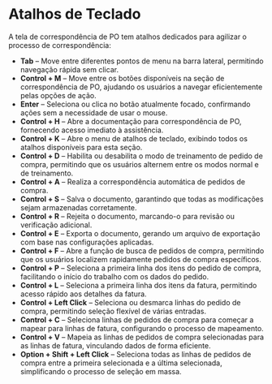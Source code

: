 # Atalhos de Teclado

A tela de correspondência de PO tem atalhos dedicados para agilizar o processo de correspondência:

* **Tab** – Move entre diferentes pontos de menu na barra lateral, permitindo navegação rápida sem clicar.
* **Control + M** – Move entre os botões disponíveis na seção de correspondência de PO, ajudando os usuários a navegar eficientemente pelas opções de ação.
* **Enter** – Seleciona ou clica no botão atualmente focado, confirmando ações sem a necessidade de usar o mouse.
* **Control + H** – Abre a documentação para correspondência de PO, fornecendo acesso imediato à assistência.
* **Control + K** – Abre o menu de atalhos de teclado, exibindo todos os atalhos disponíveis para esta seção.
* **Control + D** – Habilita ou desabilita o modo de treinamento de pedido de compra, permitindo que os usuários alternem entre os modos normal e de treinamento.
* **Control + A** – Realiza a correspondência automática de pedidos de compra.
* **Control + S** – Salva o documento, garantindo que todas as modificações sejam armazenadas corretamente.
* **Control + R** – Rejeita o documento, marcando-o para revisão ou verificação adicional.
* **Control + E** – Exporta o documento, gerando um arquivo de exportação com base nas configurações aplicadas.
* **Control + F** – Abre a função de busca de pedidos de compra, permitindo que os usuários localizem rapidamente pedidos de compra específicos.
* **Control + P** – Seleciona a primeira linha dos itens do pedido de compra, facilitando o início do trabalho com os dados do pedido.
* **Control + L** – Seleciona a primeira linha dos itens da fatura, permitindo acesso rápido aos detalhes da fatura.
* **Control + Left Click** – Seleciona ou desmarca linhas do pedido de compra, permitindo seleção flexível de várias entradas.
* **Control + C** – Seleciona linhas de pedidos de compra para começar a mapear para linhas de fatura, configurando o processo de mapeamento.
* **Control + V** – Mapeia as linhas de pedidos de compra selecionadas para as linhas de fatura, vinculando dados de forma eficiente.
* **Option + Shift + Left Click** – Seleciona todas as linhas de pedidos de compra entre a primeira selecionada e a última selecionada, simplificando o processo de seleção em massa.
